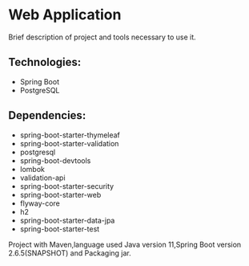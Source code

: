 # Web Application
Brief description of project
and tools necessary to use it.

## Technologies:
- Spring Boot
- PostgreSQL

## Dependencies:
- spring-boot-starter-thymeleaf
- spring-boot-starter-validation
- postgresql
- spring-boot-devtools
- lombok
- validation-api
- spring-boot-starter-security
- spring-boot-starter-web
- flyway-core
- h2
- spring-boot-starter-data-jpa
- spring-boot-starter-test

Project with Maven,language used Java
version 11,Spring Boot version 2.6.5(SNAPSHOT)
and Packaging jar.
